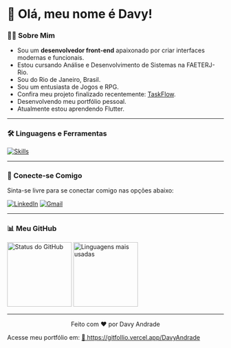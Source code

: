 # 👋 Olá, meu nome é Davy!

### 👨‍💻 Sobre Mim

- Sou um **desenvolvedor front-end** apaixonado por criar interfaces modernas e funcionais.
- Estou cursando Análise e Desenvolvimento de Sistemas na FAETERJ-Rio.
- Sou do Rio de Janeiro, Brasil.
- Sou um entusiasta de Jogos e RPG.
- Confira meu projeto finalizado recentemente: [TaskFlow](https://github.com/DavyAndrade/TaskFlow).
- Desenvolvendo meu portfólio pessoal.
- Atualmente estou aprendendo Flutter. 

---

### 🛠️ Linguagens e Ferramentas

[![Skills](https://skillicons.dev/icons?i=html,css,js,ts,sass,react,tailwind,bootstrap,c,python,java,php,mysql,postgres,git,github,discordjs&perline=8)](https://github.com/DavyAndrade)

---

### 📱 Conecte-se Comigo

Sinta-se livre para se conectar comigo nas opções abaixo:

[![LinkedIn](https://skillicons.dev/icons?i=linkedin)](https://www.linkedin.com/in/davy-andrade)
[![Gmail](https://skillicons.dev/icons?i=gmail)](mailto:davyandrade.dev@gmail.com)

---

### 📊 Meu GitHub

<div>
    <img src="https://github-readme-stats.vercel.app/api?username=DavyAndrade&show_icons=true&theme=github_dark&title_color=00ff99&icon_color=00ff99&text_color=ffffff" alt="Status do GitHub" height="150">
    <img src="https://github-readme-stats.vercel.app/api/top-langs/?username=DavyAndrade&layout=compact&title_color=00ff99&text_color=ffffff&bg_color=0d1117" alt="Linguagens mais usadas" height="150">
</div>

---

<p align="center">Feito com ❤️ por Davy Andrade</p>


Acesse meu portfólio em: 
<a href="https://gitfollio.vercel.app/DavyAndrade"> 🔗
  https://gitfollio.vercel.app/DavyAndrade
</a>

<!-- GitFolio:start
{
  "gitfolio": "on",
  "name": "Davy Andrade",
  "email": "davyandrade.dev@gmail.com",
  "tagline": "Desenvolvedor Front-end",
  "avatar_url": "https://avatars.githubusercontent.com/u/111704284?v=4",
  "website": "https://davyandrade-portfolio.netlify.app",
  "githubUser": "DavyAndrade",
  "linkedinUser": "https://www.linkedin.com/in/davy-andrade",
  "about": "Sou um desenvolvedor apaixonado por tecnologia com mais de 2 anos de experiência criando soluções digitais inovadoras. Especializo-me em desenvolvimento web moderno e sempre busco aprender novas tecnologias.

Minha jornada começou com curiosidade sobre como as coisas funcionam na web, e hoje transformo ideias em realidade através de código limpo e design intuitivo.",
  "showStars": true,
  "showFollowers": true,
  "followers": 36,
  "following": 59,
  "themeId": "professional",
  "tech": [
  "HTML",
  "CSS",
  "JavaScript",
  "Sass",
  "React",
  "TailwindCSS",
  "TypeScript"
],
  "projects": [
  {
    "id": 1047503913,
    "repoName": "LocalizaCEP",
    "url": "https://github.com/DavyAndrade/LocalizaCEP",
    "stars": 0,
    "description": "Aplicação web para consultar endereços brasileiros a partir do CEP, utilizando HTML, CSS, JavaScript e a API ViaCEP.",
    "image": "",
    "techs": [],
    "deploy": "",
    "highlighted": false
  },
  {
    "id": 1047503249,
    "repoName": "TaskFlow",
    "url": "https://github.com/DavyAndrade/TaskFlow",
    "stars": 0,
    "description": "Aplicação web responsiva para organização de tarefas com desenvolvimento em JavaScript e Tailwind CSS.",
    "image": "",
    "techs": [],
    "deploy": "",
    "highlighted": false
  },
  {
    "id": 1040375802,
    "repoName": "Portfolio-React",
    "url": "https://github.com/DavyAndrade/Portfolio-React",
    "stars": 0,
    "description": "Portfólio Pessoal",
    "image": "",
    "techs": [],
    "deploy": "",
    "highlighted": false
  },
  {
    "id": 926186863,
    "repoName": "Social-Link-Profiles",
    "url": "https://github.com/DavyAndrade/Social-Link-Profiles",
    "stars": 0,
    "description": "Um projeto simples feito com HTML e CSS para apresentar as minhas redes sociais.",
    "image": "",
    "techs": [],
    "deploy": "",
    "highlighted": false
  },
  {
    "id": 933004165,
    "repoName": "Bento-Grid",
    "url": "https://github.com/DavyAndrade/Bento-Grid",
    "stars": 0,
    "description": "Um projeto simples feito com HTML e CSS utilizando Grid para montar um Bento Grid, proposto como desafio do site Front-end mentor.",
    "image": "",
    "techs": [],
    "deploy": "",
    "highlighted": false
  },
  {
    "id": 1029940569,
    "repoName": "FitCheck",
    "url": "https://github.com/DavyAndrade/FitCheck",
    "stars": 0,
    "description": "Plataforma web responsiva para monitoramento de saúde, com calculadora de IMC e Peso Corporal Ideal (PCI). Todos os cálculos são feitos localmente, sem coleta de dados pessoais. Projeto focado em usabilidade, privacidade e resultados baseados em padrões médicos reconhecidos.",
    "image": "",
    "techs": [],
    "deploy": "",
    "highlighted": false
  }
]
}
GitFolio:end -->
  
